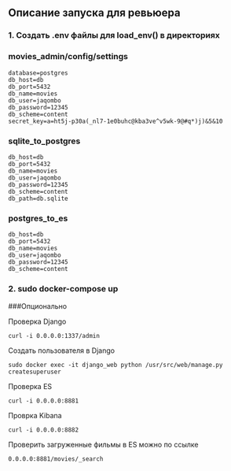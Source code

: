 ## Описание запуска для ревьюера
### 1. Создать .env файлы для load_env() в директориях 


### movies_admin/config/settings 
    database=postgres
    db_host=db
    db_port=5432
    db_name=movies
    db_user=jaqombo
    db_password=12345
    db_scheme=content
    secret_key=a=ht5j-p30a(_nl7-1e0buhc@kba3ve^v5wk-9@#q*)j)&5&10
    
### sqlite_to_postgres
    db_host=db 
    db_port=5432 
    db_name=movies 
    db_user=jaqombo
    db_password=12345 
    db_scheme=content 
    db_path=db.sqlite 
       
### postgres_to_es
    db_host=db
    db_port=5432
    db_name=movies
    db_user=jaqombo
    db_password=12345
    db_scheme=content
    
### 2. sudo docker-compose up 

###Опционально
 
Проверка Django

    curl -i 0.0.0.0:1337/admin
    
Создать пользователя в Django
    
    sudo docker exec -it django_web python /usr/src/web/manage.py createsuperuser

Проверка ES

    curl -i 0.0.0.0:8881

Проврка Kibana
    
    curl -i 0.0.0.0:8882

Проверить загруженные фильмы в ES можно по ссылке
    
    0.0.0.0:8881/movies/_search